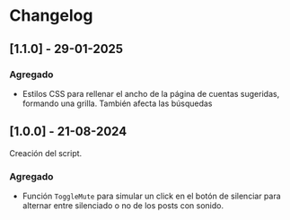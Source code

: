 # Changelog

## [1.1.0] - 29-01-2025

### Agregado

- Estilos CSS para rellenar el ancho de la página de cuentas sugeridas, formando una grilla.
  También afecta las búsquedas

## [1.0.0] - 21-08-2024

Creación del script.

### Agregado

- Función `ToggleMute` para simular un click en el botón de silenciar para alternar entre silenciado o no
  de los posts con sonido.
